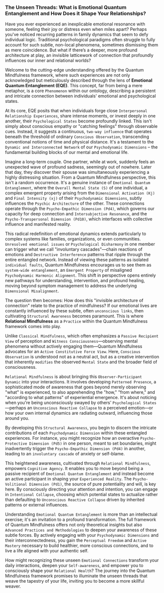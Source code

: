 ### The Unseen Threads: What is Emotional Quantum Entanglement and How Does it Shape Your Relationships?

Have you ever experienced an inexplicable emotional resonance with someone, feeling their joy or distress even when miles apart? Perhaps you've noticed recurring patterns in family dynamics that seem to defy individual logic. Traditional psychological paradigms often struggle to fully account for such subtle, non-local phenomena, sometimes dismissing them as mere coincidence. But what if there’s a deeper, more profound architecture at play, an invisible latticework of connection that profoundly influences our inner and relational worlds?

Welcome to the cutting-edge understanding offered by the Quantum Mindfulness framework, where such experiences are not only acknowledged but meticulously described through the lens of **Emotional Quantum Entanglement (EQE)**. This concept, far from being a mere metaphor, is a core `Phenomenon` within our ontology, describing a persistent and intricate connection between individuals' emotional and psychological states.

At its core, EQE posits that when individuals forge close `Interpersonal Relationship Experiences`, share intense moments, or invest deeply in one another, their `Psychological States` become profoundly linked. This isn't simply about conscious empathy or "catching feelings" through observable cues. Instead, it suggests a continuous, `two-way influence` that operates beneath the threshold of ordinary `Conscious Observation`, transcending conventional notions of time and physical distance. It's a testament to the `Dynamic and Interconnected Network` of our `Psychodynamic Dimensions` – the fundamental building blocks of our mental and emotional life.

Imagine a long-term couple. One partner, while at work, suddenly feels an unexpected wave of profound sadness, seemingly out of nowhere. Later that day, they discover their spouse was simultaneously experiencing a highly distressing situation. From a Quantum Mindfulness perspective, this isn't a random occurrence. It's a genuine instance of `Emotional Quantum Entanglement`, where the `Overall Mental State (S)` of one individual, a complex emergent property arising from the `Dimensional Activation (Kj)` and `Final Intensity (xj)` of their `Psychodynamic Dimensions`, subtly influences the `Psychic Architecture` of the other. These connections operate through the `Psycho-Empathic Dimension (Pd4)`, which governs our capacity for deep connection and `Intersubjective Resonance`, and the `Psycho-Transpersonal Dimension (Pd10)`, which interfaces with collective influence and manifested reality.

This radical redefinition of emotional dynamics extends particularly to complex systems like families, organizations, or even communities. `Unresolved emotional issues` or `Psychological Disharmony` in one member can trigger what we call "involuntary cascades"—chain reactions of emotions and `Destructive Interference` patterns that ripple through the entire entangled network. Instead of viewing these patterns as isolated `individual faults`, Quantum Mindfulness encourages us to see them as `system-wide entanglement`, an `Emergent Property` of misaligned `Psychodynamic Harmonic Alignment`. This shift in perspective opens entirely new pathways for understanding, intervention, and profound healing, moving beyond symptom management to address the underlying `Dimensional Misalignment`.

The question then becomes: How does this "invisible architecture of connection" relate to the practice of mindfulness? If our emotional lives are constantly influenced by these subtle, often `unconscious links`, then cultivating `Structural Awareness` becomes paramount. This is where **Relational Mindfulness** as a `Practice` within the Quantum Mindfulness framework comes into play.

Unlike `Classical Mindfulness`, which often emphasizes a `Passive Recipient View` of perception and `Witness Consciousness`—observing mental phenomena without actively engaging them—Quantum Mindfulness advocates for an `Active Constitutive Force View`. Here, `Conscious Observation` is understood not as a neutral act, but as a creative intervention that inherently `modifies` the observed `Mental State` and the broader field of consciousness.

`Relational Mindfulness` is about bringing this `Observer-Participant Dynamic` into your interactions. It involves developing `Patterned Presence`, a sophisticated mode of awareness that goes beyond merely observing "what" is experienced, to also apprehending the "how," "from where," and "according to what patterns" of experiential emergence. It's about noticing when you're being unconsciously swayed by others' `Psychological States`—perhaps an `Unconscious Reactive Collapse` to a perceived emotion—or how your own internal dynamics are radiating outward, influencing those around you.

By developing this `Structural Awareness`, you begin to discern the intricate contributions of each `Psychodynamic Dimension` within these entangled experiences. For instance, you might recognize how an overactive `Psycho-Protective Dimension (Pd5)` in one person, meant to set boundaries, might inadvertently trigger the `Psycho-Empathic Dimension (Pd4)` in another, leading to an `involuntary cascade` of anxiety or self-blame.

This heightened awareness, cultivated through `Relational Mindfulness`, empowers `Cognitive Agency`. It enables you to move beyond being a passive recipient of `Emotional Quantum Entanglement` and instead become an active participant in shaping your `Experienced Reality`. The `Psycho-Volitional Dimension (Pd1)`, the source of pure potentiality and will, is key here. By consciously directing your attention and intention, you can engage in `Intentional Collapse`, choosing which potential states to actualize rather than defaulting to `Unconscious Reactive Collapse` driven by inherited patterns or external influences.

Understanding `Emotional Quantum Entanglement` is more than an intellectual exercise; it's an invitation to a profound transformation. The full framework of Quantum Mindfulness offers not only theoretical insights but also `Advanced Practices and Methodologies` to deepen your awareness of these subtle forces. By actively engaging with your `Psychodynamic Dimensions` and their interconnectedness, you gain the `Perceptual Freedom` and `Active Mastery` necessary to build healthier, more conscious connections, and to live a life aligned with your authentic self.

How might recognizing these unseen `Emotional Connections` transform your daily interactions, deepen your `Self-awareness`, and empower you to consciously shape your `Relational Health`? The journey into the Quantum Mindfulness framework promises to illuminate the unseen threads that weave the tapestry of your life, inviting you to become a more skillful weaver.